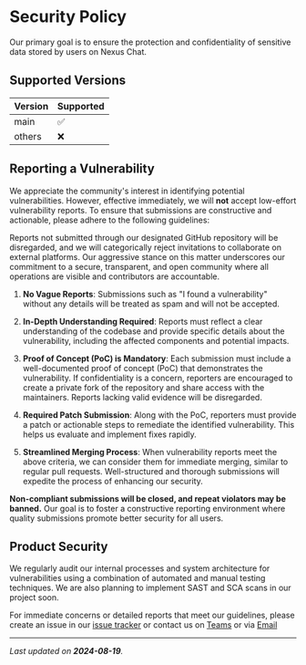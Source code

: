# Security Policy

Our primary goal is to ensure the protection and confidentiality of sensitive data stored by users on Nexus Chat.

## Supported Versions

| Version | Supported          |
| ------- | ------------------ |
| main    | :white_check_mark: |
| others  | :x:                |

## Reporting a Vulnerability

We appreciate the community's interest in identifying potential vulnerabilities. However, effective immediately, we will **not** accept low-effort vulnerability reports. To ensure that submissions are constructive and actionable, please adhere to the following guidelines:

Reports not submitted through our designated GitHub repository will be disregarded, and we will categorically reject invitations to collaborate on external platforms. Our aggressive stance on this matter underscores our commitment to a secure, transparent, and open community where all operations are visible and contributors are accountable.

1. **No Vague Reports**: Submissions such as "I found a vulnerability" without any details will be treated as spam and will not be accepted.

2. **In-Depth Understanding Required**: Reports must reflect a clear understanding of the codebase and provide specific details about the vulnerability, including the affected components and potential impacts.

3. **Proof of Concept (PoC) is Mandatory**: Each submission must include a well-documented proof of concept (PoC) that demonstrates the vulnerability. If confidentiality is a concern, reporters are encouraged to create a private fork of the repository and share access with the maintainers. Reports lacking valid evidence will be disregarded.

4. **Required Patch Submission**: Along with the PoC, reporters must provide a patch or actionable steps to remediate the identified vulnerability. This helps us evaluate and implement fixes rapidly.

5. **Streamlined Merging Process**: When vulnerability reports meet the above criteria, we can consider them for immediate merging, similar to regular pull requests. Well-structured and thorough submissions will expedite the process of enhancing our security.

**Non-compliant submissions will be closed, and repeat violators may be banned.** Our goal is to foster a constructive reporting environment where quality submissions promote better security for all users.

## Product Security

We regularly audit our internal processes and system architecture for vulnerabilities using a combination of automated and manual testing techniques. We are also planning to implement SAST and SCA scans in our project soon.

For immediate concerns or detailed reports that meet our guidelines, please create an issue in our [issue tracker](/synechron-code/ai/nexus-chat/nexuschat-pipelines/issues) or contact us on [Teams](https://teams.microsoft.com/l/channel/19%3Ab750539213b3442191ae4773debc1e8f%40thread.tacv2/Nexus%20Support?groupId=53840a7a-fdd7-499f-a485-520745e9f530&tenantId=e50ebc84-76f2-4636-b550-c3f7abc924af) or via [Email](incoming+synechron-code-ai-nexus-chat-nexuschat-pipelines-67247595-pqv96hh383pu16vetntwdvck-issue@incoming.gitlab.com)

---

_Last updated on **2024-08-19**._

